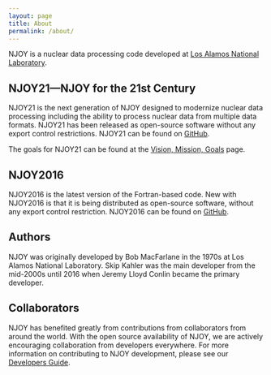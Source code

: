 ```yaml
---
layout: page
title: About
permalink: /about/
---
```


NJOY is a nuclear data processing code developed at [Los Alamos National Laboratory](http://www.lanl.gov). 

## NJOY21—NJOY for the 21st Century
NJOY21 is the next generation of NJOY designed to modernize nuclear data processing including the ability to process nuclear data from multiple data formats. NJOY21 has been released as open-source software without any export control restrictions. NJOY21 can be found on [GitHub](https://github.com/njoy/NJOY21).

The goals for NJOY21 can be found at the [Vision, Mission, Goals](/about/NJOY21-Goals.html) page.

## NJOY2016
NJOY2016 is the latest version of the Fortran-based code. New with NJOY2016 is that it is being distributed as open-source software, without any export control restriction. NJOY2016 can be found on [GitHub](https://github.com/njoy/NJOY2016).


## Authors
NJOY was originally developed by Bob MacFarlane in the 1970s at Los Alamos National Laboratory. Skip Kahler was the main developer from the mid-2000s until 2016 when Jeremy Lloyd Conlin became the primary developer. 

## Collaborators
NJOY has benefited greatly from contributions from collaborators from around the world. With the open source availability of NJOY, we are actively encouraging collaboration from developers everywhere. For more information on contributing to NJOY development, please see our [Developers Guide](https://njoy.github.io/DevelopersGuide/).
